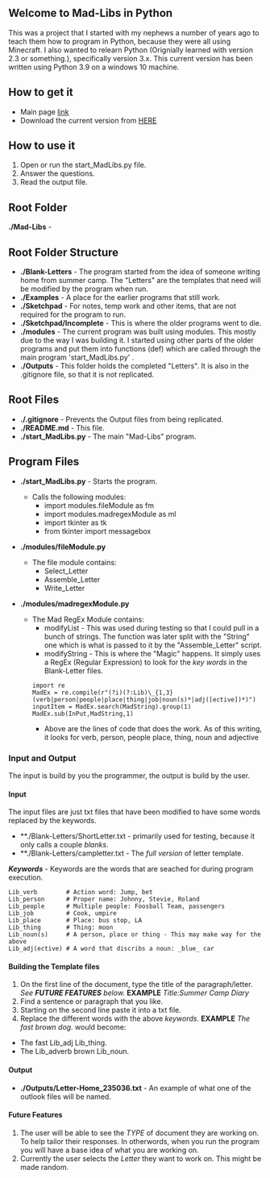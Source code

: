 ## Welcome to Mad-Libs in Python
This was a project that I started with my nephews a number of years ago to teach them how to program in Python, because they were all using Minecraft.  I also wanted to relearn Python (Orignially learned with version 2.3 or something.), specifically version 3.x.  This current version has been written using Python 3.9 on a windows 10 machine.

## How to get it
- Main page [link](https://github.com/OgJAkFy8/Mad-Libs)
- Download the current version from [HERE](https://github.com/OgJAkFy8/Mad-Libs/releases/)

## How to use it
1. Open or run the start_MadLibs.py file. 
1. Answer the questions. 
1. Read the output file. 

## Root Folder
**./Mad-Libs** - 

## Root Folder Structure
- **./Blank-Letters** - The program started from the idea of someone writing home from summer camp.  The "Letters" are the templates that need will be modified by the program when run. 
- **./Examples** - A place for the earlier programs that still work. 
- **./Sketchpad** - For notes, temp work and other items, that are not required for the program to run.
- **./Sketchpad/Incomplete** - This is where the older programs went to die. 
- **./modules** - The current program was built using modules.  This mostly due to the way I was building it.  I started using other parts of the older programs and put them into functions (def) which are called through the main program 'start_MadLibs.py' .  
- **./Outputs** - This folder holds the completed "Letters".  It is also in the .gitignore file, so that it is not replicated. 

## Root Files
- **./.gitignore** - Prevents the Output files from being replicated. 
- **./README.md** - This file. 
- **./start_MadLibs.py** - The main "Mad-Libs" program. 

## Program Files
- **./start_MadLibs.py** - Starts the program.  
  - Calls the following modules: 
    - import modules.fileModule as fm 
    - import modules.madregexModule as ml 
    - import tkinter as tk 
    - from tkinter import messagebox 

- **./modules/fileModule.py**
  - The file module contains: 
    - Select_Letter 
    - Assemble_Letter 
    - Write_Letter 

- **./modules/madregexModule.py** 
  - The Mad RegEx Module contains:
    - modifyList - This was used during testing so that I could pull in a bunch of strings.  The function was later split with the "String" one which is what is passed to it by the "Assemble_Letter" script.
    - modifyString - This is where the "Magic" happens.  It simply uses a RegEx (Regular Expression) to look for the _key words_ in the Blank-Letter files.
    ```
    import re
    MadEx = re.compile(r"(?i)(?:Lib)\_{1,3}(verb|person|people|place|thing|job|noun(s)*|adj([ective])*)")
    inputItem = MadEx.search(MadString).group(1)
    MadEx.sub(InPut,MadString,1)
    ```
    - Above are the lines of code that does the work. As of this writing, it looks for verb, person, people place, thing, noun and adjective
    
### Input and Output
The input is build by you the programmer, the output is build by the user.

#### Input
The input files are just txt files that have been modified to have some words replaced by the keywords.
- **./Blank-Letters/ShortLetter.txt - primarily used for testing, because it only calls a couple _blanks_.
- **./Blank-Letters/campletter.txt - The _full version_ of letter template.

**_Keywords_** - Keywords are the words that are seached for during program execution.   
``` 
Lib_verb        # Action word: Jump, bet
Lib_person      # Proper name: Johnny, Stevie, Roland
Lib_people      # Multiple people: Foosball Team, passengers
Lib_job         # Cook, umpire
Lib_place       # Place: bus stop, LA
Lib_thing       # Thing: moon
Lib_noun(s)     # A person, place or thing - This may make way for the above
Lib_adj(ective) # A word that discribs a noun: _blue_ car

``` 

#### Building the Template files
1. On the first line of the document, type the title of the paragraph/letter.  _See **FUTURE FEATURES** below._
**EXAMPLE** _Title:Summer Camp Diary_
1. Find a sentence or paragraph that you like. 
1. Starting on the second line paste it into a txt file. 
1. Replace the different words with the above _keywords_. 
**EXAMPLE** _The fast brown dog._ would become:
  - The fast Lib_adj Lib_thing.
  - The Lib_adverb brown Lib_noun.

#### Output
- **./Outputs/Letter-Home_235036.txt** - An example of what one of the outlook files will be named.  

#### Future Features
1. The user will be able to see the _TYPE_ of document they are working on.  To help tailor their responses. In otherwords, when you run the program you will have a base idea of what you are working on. 
1. Currently the user selects the _Letter_ they want to work on.  This might be made random.


